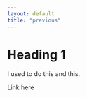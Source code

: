 ```yaml
---
layout: default
title: "previous"
---
```


# Heading 1 

I used to do this and this. 

Link here 


